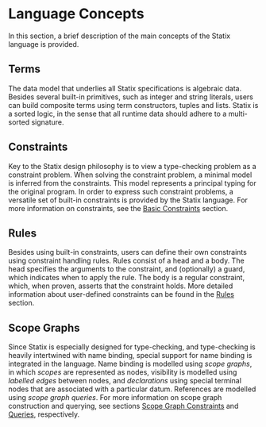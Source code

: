 # Language Concepts

In this section, a brief description of the main concepts of the Statix language
is provided.


## Terms

The data model that underlies all Statix specifications is algebraic data.
Besides several built-in primitives, such as integer and string literals, users
can build composite terms using term constructors, tuples and lists. Statix is
a sorted logic, in the sense that all runtime data should adhere to a
multi-sorted signature.


## Constraints

Key to the Statix design philosophy is to view a type-checking problem as a
constraint problem. When solving the constraint problem, a minimal model is inferred
from the constraints. This model represents a principal typing for the original
program. In order to express such constraint problems, a versatile set of built-in
constraints is provided by the Statix language. For more information on constraints,
see the [Basic Constraints](basic-constraints.md) section.


## Rules

Besides using built-in constraints, users can define their own constraints using
constraint handling rules. Rules consist of a head and a body. The head specifies
the arguments to the constraint, and (optionally) a guard, which indicates when
to apply the rule. The body is a regular constraint, which, when proven, asserts
that the constraint holds. More detailed information about user-defined constraints
can be found in the [Rules](rules.md) section.


## Scope Graphs

Since Statix is especially designed for type-checking, and type-checking is heavily
intertwined with name binding, special support for name binding is integrated
in the language. Name binding is modelled using _scope graphs_, in which _scopes_
are represented as nodes, visibility is modelled using _labelled edges_ between
nodes, and _declarations_ using special terminal nodes that are associated with
a particular datum. References are modelled using _scope graph queries_. For
more information on scope graph construction and querying, see sections
[Scope Graph Constraints](scope-graphs.md) and [Queries](queries.md), respectively.
